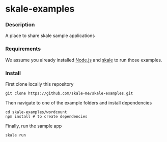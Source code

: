 # skale-examples
### Description
A place to share skale sample applications 

### Requirements
We assume you already installed [Node.js](https://nodejs.org/en/) and [skale](https://github.com/skale-me/skale-cli) to run those examples.

### Install

First clone locally this repository

	git clone https://github.com/skale-me/skale-examples.git

Then navigate to one of the example folders and install dependencies

	cd skale-examples/wordcount
	npm install	# to create dependencies

Finally, run the sample app
	
	skale run

